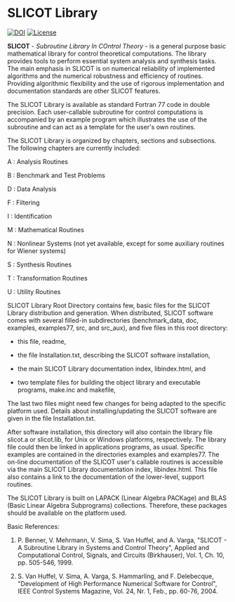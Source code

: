 # SLICOT Library

[![DOI](https://zenodo.org/badge/DOI/10.5281/zenodo.6463090.svg)](https://doi.org/10.5281/zenodo.6463090)
[![License](https://img.shields.io/badge/License-BSD_3--Clause-blue.svg)](https://github.com/SLICOT/SLICOT-Reference/blob/main/LICENSE)

**SLICOT** - _Subroutine Library In COntrol Theory_ - is a general purpose basic
mathematical library for control theoretical computations.  The library
provides tools to perform essential system analysis and synthesis tasks.
The main emphasis in SLICOT is on numerical reliability of implemented
algorithms and the numerical robustness and efficiency of routines.
Providing algorithmic flexibility and the use of rigorous implementation
and documentation standards are other SLICOT features.

The SLICOT Library is available as standard Fortran 77 code in double
precision.  Each user-callable subroutine for control computations is
accompanied by an example program which illustrates the use of the
subroutine and can act as a template for the user's own routines.

The SLICOT Library is organized by chapters, sections and subsections.
The following chapters are currently included:

A : Analysis Routines

B : Benchmark and Test Problems

D : Data Analysis

F : Filtering

I : Identification

M : Mathematical Routines

N : Nonlinear Systems
    (not yet available, except for some auxiliary routines for Wiener systems)
    
S : Synthesis Routines

T : Transformation Routines

U : Utility Routines

SLICOT Library Root Directory contains few, basic files for the SLICOT Library
distribution and generation.  When distributed, SLICOT software comes with
several filled-in subdirectories (benchmark_data, doc, examples, examples77,
src, and src_aux), and five files in this root
directory:

- this file, readme,

- the file Installation.txt, describing the SLICOT software installation,

- the main SLICOT Library documentation index, libindex.html, and

- two template files for building the object library and executable programs,
  make.inc and makefile,
  
The last two files might need few changes for being adapted to the specific
platform used.  Details about installing/updating the SLICOT software are
given in the file Installation.txt.

After software installation, this directory will also contain the library 
file slicot.a or slicot.lib, for Unix or Windows platforms, respectively.
The library file could then be linked in applications programs, as usual.
Specific examples are contained in the directories examples and examples77.
The on-line documentation of the SLICOT user's callable routines is
accessible via the main SLICOT Library documentation index, libindex.html.
This file also contains a link to the documentation of the lower-level,
support routines.

The SLICOT Library is built on LAPACK (Linear Algebra PACKage) and BLAS
(Basic Linear Algebra Subprograms) collections.  Therefore, these
packages should be available on the platform used.

Basic References:

1. P. Benner, V. Mehrmann, V. Sima, S. Van Huffel, and A. Varga,
   "SLICOT - A Subroutine Library in Systems and Control Theory",
   Applied and Computational Control, Signals, and Circuits
   (Birkhauser), Vol. 1, Ch. 10, pp. 505-546, 1999.

2. S. Van Huffel, V. Sima, A. Varga, S. Hammarling, and F. Delebecque,
   "Development of High Performance Numerical Software for Control",
   IEEE Control Systems Magazine, Vol. 24, Nr. 1, Feb., pp. 60-76, 2004.
